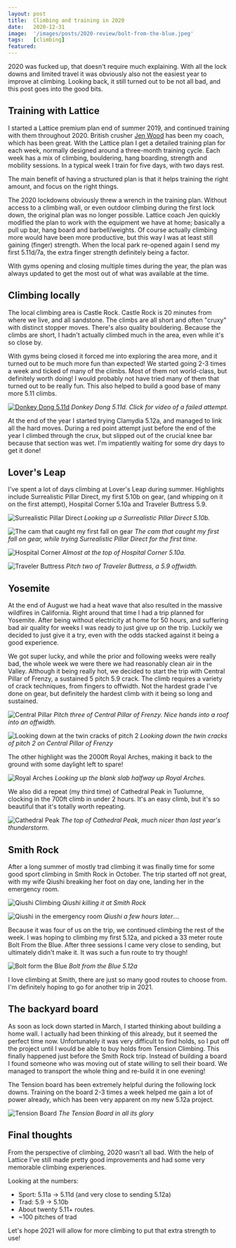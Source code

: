 ```yaml
---
layout: post
title:  Climbing and training in 2020
date:   2020-12-31
image:  '/images/posts/2020-review/bolt-from-the-blue.jpeg'
tags:   [climbing]
featured:
---
```


2020 was fucked up, that doesn't require much explaining.
With all the lock downs and limited travel it was obviously also not the easiest year to improve at climbing.
Looking back, it still turned out to be not all bad, and this post goes into the good bits.

Training with Lattice
----

I started a Lattice premium plan end of summer 2019, and continued training with them throughout 2020.
British crusher [Jen Wood](https://latticetraining.com/about/jen-wood/) has been my coach, which has been great.
With the Lattice plan I get a detailed training plan for each week, normally designed around a three-month training cycle.
Each week has a mix of climbing, bouldering, hang boarding, strength and mobility sessions.
In a typical week I train for five days, with two days rest.

The main benefit of having a structured plan is that it helps training the right amount, and focus on the right things.

The 2020 lockdowns obviously threw a wrench in the training plan.
Without access to a climbing wall, or even outdoor climbing during the first lock down, the original plan was no longer possible.
Lattice coach Jen quickly modified the plan to work with the equipment we have at home; basically a pull up bar, hang board and barbell/weights.
Of course actually climbing more would have been more productive, but this way I was at least still gaining (finger) strength.
When the local park re-opened again I send my first 5.11d/7a, the extra finger strength definitely being a factor. 

With gyms opening and closing multiple times during the year, the plan was always updated to get the most out of what was available at the time.

Climbing locally
----

The local climbing area is Castle Rock.
Castle Rock is 20 minutes from where we live, and all sandstone.
The climbs are all short and often "cruxy" with distinct stopper moves.
There's also quality bouldering.
Because the climbs are short, I hadn't actually climbed much in the area, even while it's so close by.

With gyms being closed it forced me into exploring the area more, and it turned out to be much more fun than expected!
We started going 2-3 times a week and ticked of many of the climbs.
Most of them not world-class, but definitely worth doing!
I would probably not have tried many of them that turned out to be really fun.
This also helped to build a good base of many more 5.11 climbs.

[![Donkey Dong 5.11d](/images/posts/2020-review/donkey-dong.png)](https://youtu.be/1a_qWWg4prw)
_Donkey Dong 5.11d. Click for video of a failed attempt._

At the end of the year I started trying Clamydia 5.12a, and managed to link all the hard moves.
During a red point attempt just before the end of the year I climbed through the crux, but slipped out of the crucial knee bar because that section was wet.
I'm impatiently waiting for some dry days to get it done!

Lover's Leap
----

I've spent a lot of days climbing at Lover's Leap during summer.
Highlights include Surrealistic Pillar Direct, my first 5.10b on gear, (and whipping on it on the first attempt), Hospital Corner 5.10a and Traveler Buttress 5.9.

![Surrealistic Pillar Direct](/images/posts/2020-review/surrealistic.jpeg)
_Looking up a Surrealistic Pillar Direct 5.10b._

![The cam that caught my first fall on gear](/images/posts/2020-review/trad-fall.jpeg)
_The cam that caught my first fall on gear, while trying Surrealistic Pillar Direct for the first time._

![Hospital Corner](/images/posts/2020-review/hospital-corner.tiff)
_Almost at the top of Hospital Corner 5.10a._

![Traveler Buttress](/images/posts/2020-review/traveler.jpeg)
_Pitch two of Traveler Buttress, a 5.9 offwidth._

Yosemite
----

At the end of August we had a heat wave that also resulted in the massive wildfires in California.
Right around that time I had a trip planned for Yosemite. 
After being without electricity at home for 50 hours, and suffering bad air quality for weeks I was ready to just give up on the trip.
Luckily we decided to just give it a try, even with the odds stacked against it being a good experience.

We got super lucky, and while the prior and following weeks were really bad, the whole week we were there we had reasonably clean air in the Valley.
Although it being really hot, we decided to start the trip with Central Pillar of Frenzy, a sustained 5 pitch 5.9 crack.
The climb requires a variety of crack techniques, from fingers to offwidth.
Not the hardest grade I've done on gear, but definitely the hardest climb with it being so long and sustained.

![Central Pillar](/images/posts/2020-review/central-pillar.jpeg)
_Pitch three of Central Pillar of Frenzy. Nice hands into a roof into an offwidth._

![Looking down at the twin cracks of pitch 2](/images/posts/2020-review/central-pillar-twin-cracks.jpeg)
_Looking down the twin cracks of pitch 2 on Central Pillar of Frenzy_

The other highlight was the 2000ft Royal Arches, making it back to the ground with some daylight left to spare!

![Royal Arches](/images/posts/2020-review/royal-arches.jpeg)
_Looking up the blank slab halfway up Royal Arches._

We also did a repeat (my third time) of Cathedral Peak in Tuolumne, clocking in the 700ft climb in under 2 hours.
It's an easy climb, but it's so beautiful that it's totally worth repeating.

![Cathedral Peak](/images/posts/2020-review/cathedral-peak.jpeg)
_The top of Cathedral Peak, much nicer than last year's thunderstorm._

Smith Rock
----

After a long summer of mostly trad climbing it was finally time for some good sport climbing in Smith Rock in October.
The trip started off not great, with my wife Qiushi breaking her foot on day one, landing her in the emergency room.

![Qiushi Climbing](/images/posts/2020-review/qiushi-climbing.jpeg)
_Qiushi killing it at Smith Rock_

![Qiushi in the emergency room](/images/posts/2020-review/qiushi-hospital.jpeg)
_Qiushi a few hours later...._

Because it was four of us on the trip, we continued climbing the rest of the week.
I was hoping to climbing my first 5.12a, and picked a 33 meter route Bolt From the Blue.
After three sessions I came very close to sending, but ultimately didn't make it.
It was such a fun route to try though!

![Bolt form the Blue](/images/posts/2020-review/bolt-from-the-blue.jpeg)
_Bolt from the Blue 5.12a_

I love climbing at Smith, there are just so many good routes to choose from.
I'm definitely hoping to go for another trip in 2021.

The backyard board
----

As soon as lock down started in March, I started thinking about building a home wall.
I actually had been thinking of this already, but it seemed the perfect time now.
Unfortunately it was very difficult to find holds, so I put off the project until I would be able to buy holds from Tension Climbing.
This finally happened just before the Smith Rock trip.
Instead of building a board I found someone who was moving out of state willing to sell their board. 
We managed to transport the whole thing and re-build it in one evening!

The Tension board has been extremely helpful during the following lock downs.
Training on the board 2-3 times a week helped me gain a lot of power already, which has been very apparent on my new 5.12a project.

![Tension Board](/images/posts/2020-review/tension-board.jpeg)
_The Tension Board in all its glory_

Final thoughts
----

From the perspective of climbing, 2020 wasn't all bad.
With the help of Lattice I've still made pretty good improvements and had some very memorable climbing experiences.

Looking at the numbers:

* Sport: 5.11a -> 5.11d (and very close to sending 5.12a)
* Trad: 5.9 -> 5.10b
* About twenty 5.11+ routes.
* ~100 pitches of trad

Let's hope 2021 will allow for more climbing to put that extra strength to use!
